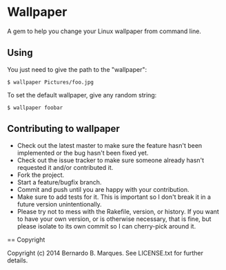 Wallpaper
=========

A gem to help you change your Linux wallpaper from command line.

Using
-----

You just need to give the path to the "wallpaper":

`$ wallpaper Pictures/foo.jpg`

To set the default wallpaper, give any random string:

`$ wallpaper foobar`


Contributing to wallpaper
-------------------------

* Check out the latest master to make sure the feature hasn't been implemented or the bug hasn't been fixed yet.
* Check out the issue tracker to make sure someone already hasn't requested it and/or contributed it.
* Fork the project.
* Start a feature/bugfix branch.
* Commit and push until you are happy with your contribution.
* Make sure to add tests for it. This is important so I don't break it in a future version unintentionally.
* Please try not to mess with the Rakefile, version, or history. If you want to have your own version, or is otherwise necessary, that is fine, but please isolate to its own commit so I can cherry-pick around it.

== Copyright

Copyright (c) 2014 Bernardo B. Marques. See LICENSE.txt for
further details.

